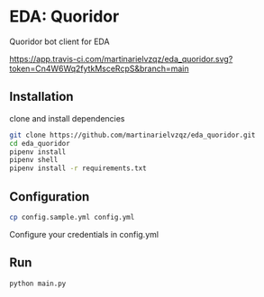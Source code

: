 # EDA: Quoridor
Quoridor bot client for EDA

https://app.travis-ci.com/martinarielvzqz/eda_quoridor.svg?token=Cn4W6Wq2fytkMsceRcpS&branch=main

## Installation
clone and install dependencies

```sh
git clone https://github.com/martinarielvzqz/eda_quoridor.git
cd eda_quoridor
pipenv install
pipenv shell
pipenv install -r requirements.txt
```

## Configuration
```sh
cp config.sample.yml config.yml
```
Configure your credentials in config.yml


## Run
```sh
python main.py
```